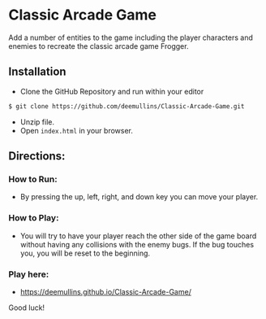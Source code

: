 # Classic Arcade Game
Add a number of entities to the game including the player characters and enemies to recreate the classic arcade game Frogger.

## Installation
- Clone the GitHub Repository and run within your editor

```html
$ git clone https://github.com/deemullins/Classic-Arcade-Game.git
```
- Unzip file.
- Open `index.html` in your browser.

## Directions:


### How to Run:

- By pressing the up, left, right, and down key you can move your player.

### How to Play:

- You will try to have your player reach the other side of the game board without having any collisions with the enemy bugs. If the bug touches you, you will be reset to the beginning. 

### Play here: 
- https://deemullins.github.io/Classic-Arcade-Game/

Good luck!
